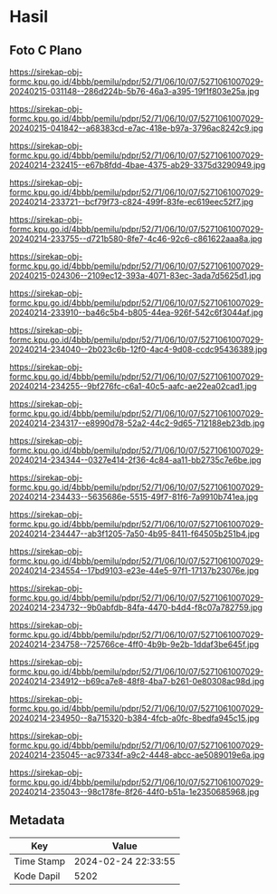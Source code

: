# Hasil

## Foto C Plano

https://sirekap-obj-formc.kpu.go.id/4bbb/pemilu/pdpr/52/71/06/10/07/5271061007029-20240215-031148--286d224b-5b76-46a3-a395-19f1f803e25a.jpg

https://sirekap-obj-formc.kpu.go.id/4bbb/pemilu/pdpr/52/71/06/10/07/5271061007029-20240215-041842--a68383cd-e7ac-418e-b97a-3796ac8242c9.jpg

https://sirekap-obj-formc.kpu.go.id/4bbb/pemilu/pdpr/52/71/06/10/07/5271061007029-20240214-232415--e67b8fdd-4bae-4375-ab29-3375d3290949.jpg

https://sirekap-obj-formc.kpu.go.id/4bbb/pemilu/pdpr/52/71/06/10/07/5271061007029-20240214-233721--bcf79f73-c824-499f-83fe-ec619eec52f7.jpg

https://sirekap-obj-formc.kpu.go.id/4bbb/pemilu/pdpr/52/71/06/10/07/5271061007029-20240214-233755--d721b580-8fe7-4c46-92c6-c861622aaa8a.jpg

https://sirekap-obj-formc.kpu.go.id/4bbb/pemilu/pdpr/52/71/06/10/07/5271061007029-20240215-024306--2109ec12-393a-4071-83ec-3ada7d5625d1.jpg

https://sirekap-obj-formc.kpu.go.id/4bbb/pemilu/pdpr/52/71/06/10/07/5271061007029-20240214-233910--ba46c5b4-b805-44ea-926f-542c6f3044af.jpg

https://sirekap-obj-formc.kpu.go.id/4bbb/pemilu/pdpr/52/71/06/10/07/5271061007029-20240214-234040--2b023c6b-12f0-4ac4-9d08-ccdc95436389.jpg

https://sirekap-obj-formc.kpu.go.id/4bbb/pemilu/pdpr/52/71/06/10/07/5271061007029-20240214-234255--9bf276fc-c6a1-40c5-aafc-ae22ea02cad1.jpg

https://sirekap-obj-formc.kpu.go.id/4bbb/pemilu/pdpr/52/71/06/10/07/5271061007029-20240214-234317--e8990d78-52a2-44c2-9d65-712188eb23db.jpg

https://sirekap-obj-formc.kpu.go.id/4bbb/pemilu/pdpr/52/71/06/10/07/5271061007029-20240214-234344--0327e414-2f36-4c84-aa11-bb2735c7e6be.jpg

https://sirekap-obj-formc.kpu.go.id/4bbb/pemilu/pdpr/52/71/06/10/07/5271061007029-20240214-234433--5635686e-5515-49f7-81f6-7a9910b741ea.jpg

https://sirekap-obj-formc.kpu.go.id/4bbb/pemilu/pdpr/52/71/06/10/07/5271061007029-20240214-234447--ab3f1205-7a50-4b95-8411-f64505b251b4.jpg

https://sirekap-obj-formc.kpu.go.id/4bbb/pemilu/pdpr/52/71/06/10/07/5271061007029-20240214-234554--17bd9103-e23e-44e5-97f1-17137b23076e.jpg

https://sirekap-obj-formc.kpu.go.id/4bbb/pemilu/pdpr/52/71/06/10/07/5271061007029-20240214-234732--9b0abfdb-84fa-4470-b4d4-f8c07a782759.jpg

https://sirekap-obj-formc.kpu.go.id/4bbb/pemilu/pdpr/52/71/06/10/07/5271061007029-20240214-234758--725766ce-4ff0-4b9b-9e2b-1ddaf3be645f.jpg

https://sirekap-obj-formc.kpu.go.id/4bbb/pemilu/pdpr/52/71/06/10/07/5271061007029-20240214-234912--b69ca7e8-48f8-4ba7-b261-0e80308ac98d.jpg

https://sirekap-obj-formc.kpu.go.id/4bbb/pemilu/pdpr/52/71/06/10/07/5271061007029-20240214-234950--8a715320-b384-4fcb-a0fc-8bedfa945c15.jpg

https://sirekap-obj-formc.kpu.go.id/4bbb/pemilu/pdpr/52/71/06/10/07/5271061007029-20240214-235045--ac97334f-a9c2-4448-abcc-ae5089019e6a.jpg

https://sirekap-obj-formc.kpu.go.id/4bbb/pemilu/pdpr/52/71/06/10/07/5271061007029-20240214-235043--98c178fe-8f26-44f0-b51a-1e2350685968.jpg


## Metadata

| Key        | Value               |
| ---------- | ------------------- |
| Time Stamp | 2024-02-24 22:33:55 |
| Kode Dapil | 5202                |



